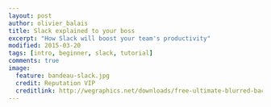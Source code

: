 ```yaml
---
layout: post
author: olivier_balais
title: Slack explained to your boss
excerpt: "How Slack will boost your team's productivity"
modified: 2015-03-20
tags: [intro, beginner, slack, tutorial]
comments: true
image:
  feature: bandeau-slack.jpg
  credit: Reputation VIP
  creditlink: http://wegraphics.net/downloads/free-ultimate-blurred-background-pack/
---
```



<script async class="speakerdeck-embed" data-id="0fc2069351ce47b1b24ba20fcc65027f" data-ratio="1.77777777777778" src="//speakerdeck.com/assets/embed.js"></script>
